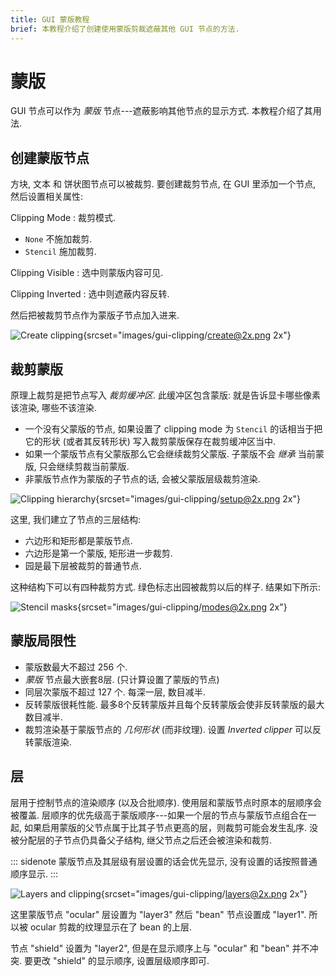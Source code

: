 ```yaml
---
title: GUI 蒙版教程
brief: 本教程介绍了创建使用蒙版剪裁遮蔽其他 GUI 节点的方法.
---
```


# 蒙版

GUI 节点可以作为 *蒙版* 节点---遮蔽影响其他节点的显示方式. 本教程介绍了其用法.

## 创建蒙版节点

方块, 文本 和 饼状图节点可以被裁剪. 要创建裁剪节点, 在 GUI 里添加一个节点, 然后设置相关属性:

Clipping Mode
: 裁剪模式.
  - `None` 不施加裁剪.
  - `Stencil` 施加裁剪.

Clipping Visible
: 选中则蒙版内容可见.

Clipping Inverted
: 选中则遮蔽内容反转.

然后把被裁剪节点作为蒙版子节点加入进来.

![Create clipping](images/gui-clipping/create.png){srcset="images/gui-clipping/create@2x.png 2x"}

## 裁剪蒙版

原理上裁剪是把节点写入 *裁剪缓冲区*. 此缓冲区包含蒙版: 就是告诉显卡哪些像素该渲染, 哪些不该渲染.

- 一个没有父蒙版的节点, 如果设置了 clipping mode 为 `Stencil` 的话相当于把它的形状 (或者其反转形状) 写入裁剪蒙版保存在裁剪缓冲区当中.
- 如果一个蒙版节点有父蒙版那么它会继续裁剪父蒙版. 子蒙版不会 _继承_ 当前蒙版, 只会继续剪裁当前蒙版.
- 非蒙版节点作为蒙版的子节点的话, 会被父蒙版层级裁剪渲染.

![Clipping hierarchy](images/gui-clipping/setup.png){srcset="images/gui-clipping/setup@2x.png 2x"}

这里, 我们建立了节点的三层结构:

- 六边形和矩形都是蒙版节点.
- 六边形是第一个蒙版, 矩形进一步裁剪.
- 园是最下层被裁剪的普通节点.

这种结构下可以有四种裁剪方式. 绿色标志出园被裁剪以后的样子. 结果如下所示:

![Stencil masks](images/gui-clipping/modes.png){srcset="images/gui-clipping/modes@2x.png 2x"}

## 蒙版局限性

- 蒙版数最大不超过 256 个.
- _蒙版_ 节点最大嵌套8层. (只计算设置了蒙版的节点)
- 同层次蒙版不超过 127 个. 每深一层, 数目减半.
- 反转蒙版很耗性能. 最多8个反转蒙版并且每个反转蒙版会使非反转蒙版的最大数目减半.
- 裁剪渲染基于蒙版节点的 _几何形状_  (而非纹理). 设置 *Inverted clipper* 可以反转蒙版渲染.


## 层

层用于控制节点的渲染顺序 (以及合批顺序). 使用层和蒙版节点时原本的层顺序会被覆盖. 层顺序的优先级高于蒙版顺序---如果一个层的节点与蒙版节点组合在一起, 如果启用蒙版的父节点属于比其子节点更高的层，则裁剪可能会发生乱序. 没被分配层的子节点仍具备父子结构, 继父节点之后还会被渲染和裁剪.

::: sidenote
蒙版节点及其层级有层设置的话会优先显示, 没有设置的话按照普通顺序显示.
:::

![Layers and clipping](images/gui-clipping/layers.png){srcset="images/gui-clipping/layers@2x.png 2x"}

这里蒙版节点 "ocular" 层设置为 "layer3" 然后 "bean" 节点设置成 "layer1". 所以被 ocular 剪裁的纹理显示在了 bean 的上层.

节点 "shield" 设置为 "layer2", 但是在显示顺序上与 "ocular" 和 "bean" 并不冲突. 要更改 "shield" 的显示顺序, 设置层级顺序即可.
